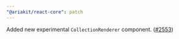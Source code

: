 ```yaml
---
"@ariakit/react-core": patch
---
```


Added new experimental `CollectionRenderer` component. ([#2553](https://github.com/ariakit/ariakit/pull/2553))

